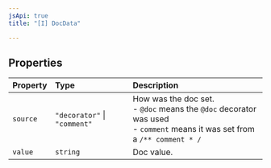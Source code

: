 ```yaml
---
jsApi: true
title: "[I] DocData"

---
```

## Properties

| Property | Type | Description |
| :------ | :------ | :------ |
| `source` | `"decorator"` \| `"comment"` | How was the doc set.<br />- `@doc` means the `@doc` decorator was used<br />- `comment` means it was set from a `/** comment * /` |
| `value` | `string` | Doc value. |
